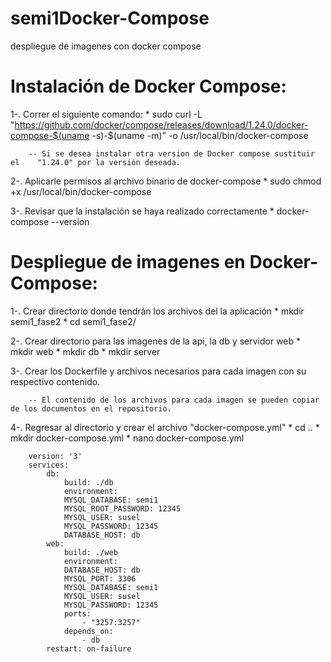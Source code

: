 # semi1Docker-Compose
despliegue de imagenes con docker compose

# Instalación de Docker Compose:
  1-. Correr el siguiente comando:
      *   sudo curl -L "https://github.com/docker/compose/releases/download/1.24.0/docker-compose-$(uname -s)-$(uname -m)" -o /usr/local/bin/docker-compose

        -- Si se desea instalar otra version de Docker compose sustituir el    "1.24.0" por la versión deseada.

  2-. Aplicarle permisos al archivo binario de docker-compose
      *  sudo chmod +x /usr/local/bin/docker-compose
 
  3-. Revisar que la instalación se haya realizado correctamente
      *  docker-compose --version
 
 # Despliegue de imagenes en Docker-Compose:
  
  1-. Crear directorio donde tendrán los archivos del la aplicación
      * mkdir semi1_fase2
      * cd semi1_fase2/
      
  2-. Crear directorio para las imagenes de la api, la db y servidor web
      * mkdir web
      * mkdir db
      * mkdir server
  
  3-. Crear los Dockerfile y archivos necesarios para cada imagen con su respectivo contenido.
  
        -- El contenido de los archivos para cada imagen se pueden copiar de los documentos en el repositorio.
        
  4-. Regresar al directorio y crear el archivo "docker-compose.yml"
      * cd ..
      * mkdir docker-compose.yml
      * nano docker-compose.yml
      
        version: '3'
        services:
            db:
                build: ./db
                environment:
                MYSQL_DATABASE: semi1
                MYSQL_ROOT_PASSWORD: 12345
                MYSQL_USER: susel
                MYSQL_PASSWORD: 12345
                DATABASE_HOST: db
            web:
                build: ./web
                environment:
                DATABASE_HOST: db
                MYSQL_PORT: 3306
                MYSQL_DATABASE: semi1
                MYSQL_USER: susel
                MYSQL_PASSWORD: 12345
                ports:
                    - "3257:3257"
                depends_on:
                    - db
            restart: on-failure 
      
